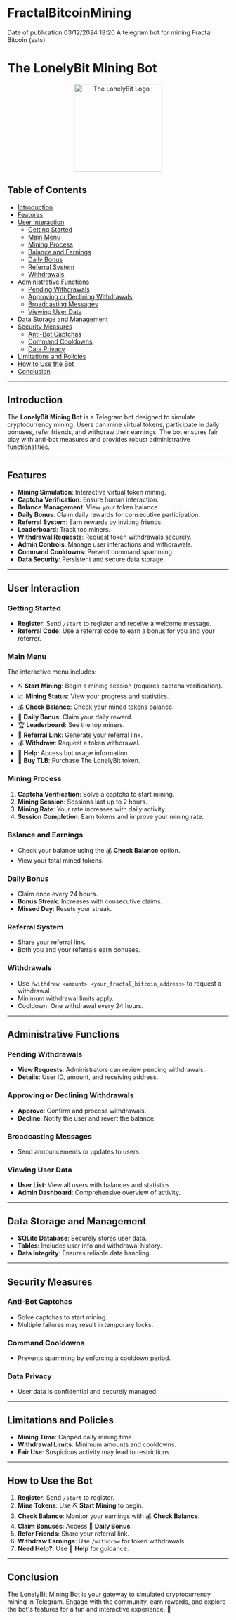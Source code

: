 # FractalBitcoinMining
 Date of publication 03/12/2024 18:20 A telegram bot for mining Fractal Bitcoin (sats)


# The LonelyBit Mining Bot

<p align="center"> 
  <img src="https://thelonelybit.org/images/TLB-Icon-TransBG.png" alt="The LonelyBit Logo" width="200"/>
</p>

## Table of Contents
- [Introduction](#introduction)
- [Features](#features)
- [User Interaction](#user-interaction)
  - [Getting Started](#getting-started)
  - [Main Menu](#main-menu)
  - [Mining Process](#mining-process)
  - [Balance and Earnings](#balance-and-earnings)
  - [Daily Bonus](#daily-bonus)
  - [Referral System](#referral-system)
  - [Withdrawals](#withdrawals)
- [Administrative Functions](#administrative-functions)
  - [Pending Withdrawals](#pending-withdrawals)
  - [Approving or Declining Withdrawals](#approving-or-declining-withdrawals)
  - [Broadcasting Messages](#broadcasting-messages)
  - [Viewing User Data](#viewing-user-data)
- [Data Storage and Management](#data-storage-and-management)
- [Security Measures](#security-measures)
  - [Anti-Bot Captchas](#anti-bot-captchas)
  - [Command Cooldowns](#command-cooldowns)
  - [Data Privacy](#data-privacy)
- [Limitations and Policies](#limitations-and-policies)
- [How to Use the Bot](#how-to-use-the-bot)
- [Conclusion](#conclusion)

---

## Introduction

The **LonelyBit Mining Bot** is a Telegram bot designed to simulate cryptocurrency mining. Users can mine virtual tokens, participate in daily bonuses, refer friends, and withdraw their earnings. The bot ensures fair play with anti-bot measures and provides robust administrative functionalities.

---

## Features

- **Mining Simulation**: Interactive virtual token mining.
- **Captcha Verification**: Ensure human interaction.
- **Balance Management**: View your token balance.
- **Daily Bonus**: Claim daily rewards for consecutive participation.
- **Referral System**: Earn rewards by inviting friends.
- **Leaderboard**: Track top miners.
- **Withdrawal Requests**: Request token withdrawals securely.
- **Admin Controls**: Manage user interactions and withdrawals.
- **Command Cooldowns**: Prevent command spamming.
- **Data Security**: Persistent and secure data storage.

---

## User Interaction

### Getting Started

- **Register**: Send `/start` to register and receive a welcome message.
- **Referral Code**: Use a referral code to earn a bonus for you and your referrer.

### Main Menu

The interactive menu includes:
- ⛏️ **Start Mining**: Begin a mining session (requires captcha verification).
- 📈 **Mining Status**: View your progress and statistics.
- 💰 **Check Balance**: Check your mined tokens balance.
- 🎁 **Daily Bonus**: Claim your daily reward.
- 🏆 **Leaderboard**: See the top miners.
- 🔗 **Referral Link**: Generate your referral link.
- 💰 **Withdraw**: Request a token withdrawal.
- 📖 **Help**: Access bot usage information.
- 🔗 **Buy TLB**: Purchase The LonelyBit token.

### Mining Process

1. **Captcha Verification**: Solve a captcha to start mining.
2. **Mining Session**: Sessions last up to 2 hours.
3. **Mining Rate**: Your rate increases with daily activity.
4. **Session Completion**: Earn tokens and improve your mining rate.

### Balance and Earnings

- Check your balance using the 💰 **Check Balance** option.
- View your total mined tokens.

### Daily Bonus

- Claim once every 24 hours.
- **Bonus Streak**: Increases with consecutive claims.
- **Missed Day**: Resets your streak.

### Referral System

- Share your referral link.
- Both you and your referrals earn bonuses.

### Withdrawals

- Use `/withdraw <amount> <your_fractal_bitcoin_address>` to request a withdrawal.
- Minimum withdrawal limits apply.
- Cooldown: One withdrawal every 24 hours.

---

## Administrative Functions

### Pending Withdrawals

- **View Requests**: Administrators can review pending withdrawals.
- **Details**: User ID, amount, and receiving address.

### Approving or Declining Withdrawals

- **Approve**: Confirm and process withdrawals.
- **Decline**: Notify the user and revert the balance.

### Broadcasting Messages

- Send announcements or updates to users.

### Viewing User Data

- **User List**: View all users with balances and statistics.
- **Admin Dashboard**: Comprehensive overview of activity.

---

## Data Storage and Management

- **SQLite Database**: Securely stores user data.
- **Tables**: Includes user info and withdrawal history.
- **Data Integrity**: Ensures reliable data handling.

---

## Security Measures

### Anti-Bot Captchas

- Solve captchas to start mining.
- Multiple failures may result in temporary locks.

### Command Cooldowns

- Prevents spamming by enforcing a cooldown period.

### Data Privacy

- User data is confidential and securely managed.

---

## Limitations and Policies

- **Mining Time**: Capped daily mining time.
- **Withdrawal Limits**: Minimum amounts and cooldowns.
- **Fair Use**: Suspicious activity may lead to restrictions.

---

## How to Use the Bot

1. **Register**: Send `/start` to register.
2. **Mine Tokens**: Use ⛏️ **Start Mining** to begin.
3. **Check Balance**: Monitor your earnings with 💰 **Check Balance**.
4. **Claim Bonuses**: Access 🎁 **Daily Bonus**.
5. **Refer Friends**: Share your referral link.
6. **Withdraw Earnings**: Use `/withdraw` for token withdrawals.
7. **Need Help?**: Use 📖 **Help** for guidance.

---

## Conclusion

The LonelyBit Mining Bot is your gateway to simulated cryptocurrency mining in Telegram. Engage with the community, earn rewards, and explore the bot's features for a fun and interactive experience. 🚀
